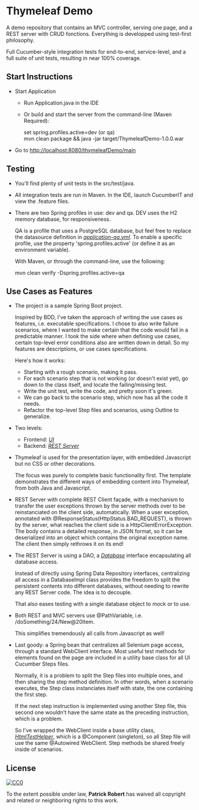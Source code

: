 # Thymeleaf Demo

A demo repository that contains an MVC controller, serving one page, 
and a REST server with CRUD fonctions. Everything is developped 
using test-first philosophy.

Full Cucumber-style integration tests for end-to-end, service-level, 
and a full suite of unit tests, resulting in near 100% coverage.

## Start Instructions

* Start Application
  * Run Application.java in the IDE
  * Or build and start the server from the command-line (Maven Required): 
    
    set spring.profiles.active=dev (or qa)  
    mvn clean package && java -jar target/ThymeleafDemo-1.0.0.war
    
* Go to [http://localhost:8080/thymeleafDemo/main](http://localhost:8080/thymeleafDemo/main)

## Testing

* You'll find plenty of unit tests in the src/test/java.
* All integration tests are run in Maven. In the IDE, launch CucumberIT and
  view the .feature files.
* There are two Spring profiles in use: dev and qa. DEV uses the H2 memory database,
  for responsiveness. 
  
  QA is a profile that uses a PostgreSQL database, but feel free to replace the 
  datasource definition in 
  _[application-qa.yml](src/main/resources/application-qa.yml)_. To enable a
  specific profile, use the property 'spring.profiles.active' (or define it as an
  environment variable).
  
  With Maven, or through the command-line, use the following:
  
  mvn clean verify -Dspring.profiles.active=qa

## Use Cases as Features

* The project is a sample Spring Boot project.
 
  Inspired by BDD, I've taken the approach of writing the use cases as features, 
  i.e. executable specifications. I chose to also write failure scenarios, where
  I wanted to make certain that the code would fail in a predictable manner. I
  took the side where when defining use cases, certain top-level error conditions
  also are written down in detail. So my features are descriptions, or use cases
  specifications.
  
  Here's how it works:
  
  * Starting with a rough scenario, making it pass. 
  * For each scenario step that is not working (or doesn't exist yet), 
    go down to the class itself, and locate the failing/missing test. 
  * Write the unit test, write the code, and pretty soon it's green.
  * We can go back to the scenario step, which now has all the code it needs.
  * Refactor the top-level Step files and scenarios, using Outline to generalize.

* Two levels: 
  * Frontend: _[UI](src/features/ui/UI.feature)_   
  * Backend: _[REST Server](src/features/service/RestServer.feature)_

* Thymeleaf is used for the presentation layer, with embedded Javascript but 
  no CSS or other decorations. 
  
  The focus was purely to complete basic functionality first. The template 
  demonstrates the different ways of embedding content into Thymeleaf, from 
  both Java and Javascript.

* REST Server with complete REST Client façade, with a mechanism 
  to transfer the user exceptions thrown by the server methods over to 
  be reinstanciated on the client side, automatically. When a user 
  exception, annotated with @ResponseStatus(HttpStatus.BAD_REQUEST), 
  is thrown by the server, what reaches the client side is a 
  HttpClientErrorException. The body contains a detailed response, in 
  JSON format, so it can be deserialized into an object which contains 
  the original exception name. The client then simply rethrows it on 
  its end!
  
* The REST Server is using a DAO, a 
  _[Database](src/main/java/quebec/virtualite/thymeleafdemo/backend/data/impl/DatabaseImpl.java)_ 
  interface encapsulating all database access. 
  
  Instead of directly using Spring Data Repository interfaces, 
  centralizing all access in a DatabaseImpl class provides the freedom 
  to split the persistent contents into different databases, without 
  needing to rewrite any REST Server code. The idea is to decouple.
  
  That also eases testing with a single database object to mock or to use.
  
* Both REST and MVC servers use @PathVariable, i.e. 
  /doSomething/24/New@20Item. 
  
  This simplifies tremendously all calls from Javascript as well!
  
* Last goody: a Spring bean that centralizes all Selenium page access,
  through a standard WebClient interface. Most useful test methods for 
  elements found on the page are included in a utility base class for all 
  UI Cucumber Steps files. 
  
  Normally, it is a problem to split the Step files into multiple ones, and 
  then sharing the step method definition. In other words, when a scenario 
  executes, the Step class instanciates itself with state, the one containing 
  the first step. 
  
  If the next step instruction is implemented using another Step file, this 
  second one wouldn't have the same state as the preceding instruction, which is 
  a problem. 
  
  So I've wrapped the WebClient inside a base utility class, 
  _[HtmlTestHelper](src/it/java/quebec/virtualite/utils/ui/HtmlTestHelper.java)_,
  which is a @Component (singleton), so all Step file will use the same @Autowired 
  WebClient. Step methods be shared freely inside of scenarios.
  

## License

[![CC0](https://licensebuttons.net/p/zero/1.0/88x31.png)](https://creativecommons.org/publicdomain/zero/1.0/)

To the extent possible under law, **Patrick Robert** has waived all copyright 
and related or neighboring rights to this work.